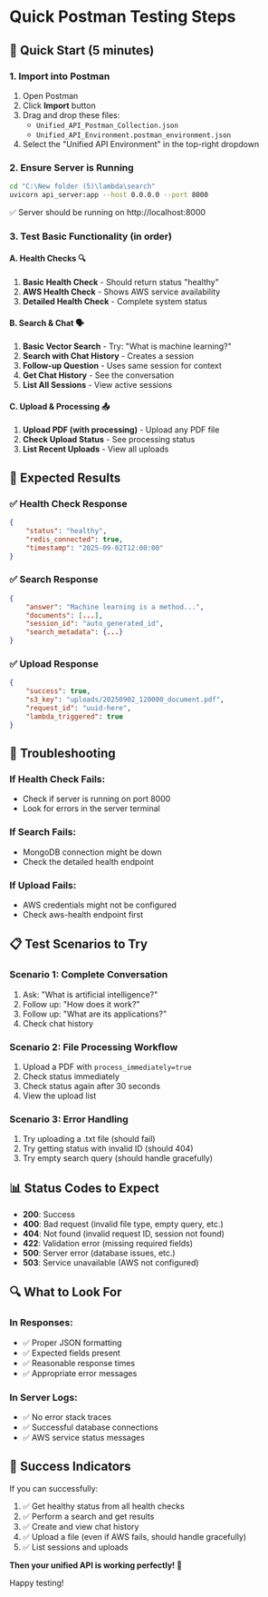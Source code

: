 # Quick Postman Testing Steps

## 🚀 Quick Start (5 minutes)

### 1. Import into Postman
1. Open Postman
2. Click **Import** button
3. Drag and drop these files:
   - `Unified_API_Postman_Collection.json`
   - `Unified_API_Environment.postman_environment.json`
4. Select the "Unified API Environment" in the top-right dropdown

### 2. Ensure Server is Running
```bash
cd "C:\New folder (5)\lambda\search"
uvicorn api_server:app --host 0.0.0.0 --port 8000
```
✅ Server should be running on http://localhost:8000

### 3. Test Basic Functionality (in order)

#### A. Health Checks 🔍
1. **Basic Health Check** - Should return status "healthy"
2. **AWS Health Check** - Shows AWS service availability
3. **Detailed Health Check** - Complete system status

#### B. Search & Chat 🗣️
1. **Basic Vector Search** - Try: "What is machine learning?"
2. **Search with Chat History** - Creates a session
3. **Follow-up Question** - Uses same session for context
4. **Get Chat History** - See the conversation
5. **List All Sessions** - View active sessions

#### C. Upload & Processing 📤
1. **Upload PDF (with processing)** - Upload any PDF file
2. **Check Upload Status** - See processing status
3. **List Recent Uploads** - View all uploads

## 🎯 Expected Results

### ✅ Health Check Response
```json
{
    "status": "healthy",
    "redis_connected": true,
    "timestamp": "2025-09-02T12:00:00"
}
```

### ✅ Search Response
```json
{
    "answer": "Machine learning is a method...",
    "documents": [...],
    "session_id": "auto_generated_id",
    "search_metadata": {...}
}
```

### ✅ Upload Response
```json
{
    "success": true,
    "s3_key": "uploads/20250902_120000_document.pdf",
    "request_id": "uuid-here",
    "lambda_triggered": true
}
```

## 🔧 Troubleshooting

### If Health Check Fails:
- Check if server is running on port 8000
- Look for errors in the server terminal

### If Search Fails:
- MongoDB connection might be down
- Check the detailed health endpoint

### If Upload Fails:
- AWS credentials might not be configured
- Check aws-health endpoint first

## 📋 Test Scenarios to Try

### Scenario 1: Complete Conversation
1. Ask: "What is artificial intelligence?"
2. Follow up: "How does it work?"
3. Follow up: "What are its applications?"
4. Check chat history

### Scenario 2: File Processing Workflow
1. Upload a PDF with `process_immediately=true`
2. Check status immediately
3. Check status again after 30 seconds
4. View the upload list

### Scenario 3: Error Handling
1. Try uploading a .txt file (should fail)
2. Try getting status with invalid ID (should 404)
3. Try empty search query (should handle gracefully)

## 📊 Status Codes to Expect

- **200**: Success
- **400**: Bad request (invalid file type, empty query, etc.)
- **404**: Not found (invalid request ID, session not found)
- **422**: Validation error (missing required fields)
- **500**: Server error (database issues, etc.)
- **503**: Service unavailable (AWS not configured)

## 🔍 What to Look For

### In Responses:
- ✅ Proper JSON formatting
- ✅ Expected fields present
- ✅ Reasonable response times
- ✅ Appropriate error messages

### In Server Logs:
- ✅ No error stack traces
- ✅ Successful database connections
- ✅ AWS service status messages

## 🎉 Success Indicators

If you can successfully:
1. ✅ Get healthy status from all health checks
2. ✅ Perform a search and get results
3. ✅ Create and view chat history
4. ✅ Upload a file (even if AWS fails, should handle gracefully)
5. ✅ List sessions and uploads

**Then your unified API is working perfectly! 🚀**

Happy testing!
